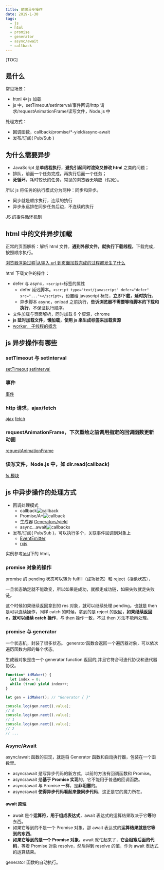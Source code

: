 ```yaml
---
title: 前端异步操作
date: 2019-1-30
tags:
  - js
  - html
  - promise
  - generator
  - async/await
  - callback
---
```


[TOC]

## 是什么

常见场景：

- html 中 js 加载
- js 中，setTimeout/setInterval/事件回调/http 请求/requestAnimationFrame/读写文件，Node.js 中

处理方式：

- 回调函数，callback/promise/\*-yield/async-await
- 发布/订阅( Pub/Sub )

## 为什么需要异步

- JavaScript 是**单线程执行**，**避免引起同时渲染又修改 html** 之类的问题；
- 排队，前面一个任务完成，再执行后面一个任务；
- **死循环**，耗时较长的任务，常见的浏览器无响应（假死）。

所以 js 将任务的执行模式分为两种：同步和异步。

- 同步就是顺序执行，连续的执行
- 异步永远排在同步任务后边，不连续的执行

[JS 的事件循环机制](./BLOG-JavaScript执行机制.md)

## html 中的文件异步加载

正常的页面解析：解析 html 文件，**遇到外部文件，就执行下载线程**，下载完成，按照顺序执行。

[浏览器渲染过程|从输入 url 到页面加载完成的过程都发生了什么](./3.浏览器原理/从输入url到页面加载完成的过程都发生了什么/BLOG-从输入url到页面加载完成的过程都发生了什么.md)

html 下载文件的操作：

- defer 与 async，`<script>`标签的属性
  - defer 延迟脚本。`<script type="text/javascript" defer="defer" src="..."></script>`，设置给 javascript 标签，**立即下载，延时执行**。
  - 异步脚本 async，onload 之前执行，**告诉浏览器不需要等待脚本的下载和执行**，不保证执行顺序。
- 文件加载与页面解析，同时加载 6 个资源，chrome
- **js 延时加载文件，懒加载，使用 js 来生成标签来加载资源**
- [worker，子线程的概念](https://developer.mozilla.org/zh-CN/docs/Web/API/Web_Workers_API)

## js 异步操作有哪些

### setTimeout 与 setInterval

[setTimeout](https://developer.mozilla.org/zh-CN/docs/Web/API/Window/setTimeout)
[setInterval](https://developer.mozilla.org/fr/docs/Web/API/WindowTimers/setInterval)

### 事件

[事件](https://developer.mozilla.org/zh-CN/docs/Web/API/Document_Object_Model/Events)

### http 请求，ajax/fetch

[ajax](https://developer.mozilla.org/zh-CN/docs/Web/Guide/AJAX/Getting_Started)
[fetch](https://developer.mozilla.org/zh-CN/docs/Web/API/Fetch_API/Using_Fetch)

### requestAnimationFrame，下次重绘之前调用指定的回调函数更新动画

[requestAnimationFrame](https://developer.mozilla.org/zh-CN/docs/Web/API/Window/requestAnimationFrame)

### 读写文件，Node.js 中，如 dir.read(callback)

[fs 模块](http://nodejs.cn/api/fs.html)

## js 中异步操作的处理方式

- 回调处理模式
  - callback![callback](./imgs/callbacks.jpg)
  - Promise/A+![callback](./imgs/promise.jpg)
  - 生成器 [Generators/yield](https://developer.mozilla.org/zh-CN/docs/Web/JavaScript/Reference/Global_Objects/Generator)
  - async...await![callbacks](./imgs/async...await.jpg)
- 发布/订阅( Pub/Sub )，可以执行多个，关联事件回调到对象上
  - [EventEmitter](http://nodejs.cn/api/events.html)
  - [rxjs](https://rxjs-cn.github.io/learn-rxjs-operators/operators/combination/combineall.html)

实例参考[test](./test/index.html)下的 html。

### promise 对象的操作

promise 的 pending 状态可以转为 fulfill（成功状态）和 reject（拒绝状态），

一旦状态确定就不能改变，所以如果是成功，就都走成功链，如果失败就走失败链。

这个时候如果继续返回拿到的 res 对象，就可以继续处理 pending，也就是 then 是可以连续操作，同样 catch 的时候，拿到的是 reject 的返回，**如果继续返回 e，就可以继续 catch 操作**，与 then 操作一致，不过 then 方法不能再处理。

### promise 与 generator

一个状态机，封装了很多状态。
generator函数会返回一个遍历器对象，可以依次遍历函数内部的每个状态。

生成器对象是由一个 generator function 返回的,并且它符合可迭代协议和迭代器协议。

```js
function* idMaker() {
  let index = 0;
  while (true) yield index++;
}

let gen = idMaker(); // "Generator { }"

console.log(gen.next().value);
// 0
console.log(gen.next().value);
// 1
console.log(gen.next().value);
// 2
// ...
```

### Async/Await

async/await 函数的实现，就是将 Generator 函数和自动执行器，包装在一个函数里。

- async/await 是写异步代码的新方式，以前的方法有回调函数和 Promise。
- async/await 是**基于 Promise 实现**的，它不能用于普通的回调函数。
- async/await 与 Promise 一样，是**非阻塞**的。
- async/await **使得异步代码看起来像同步代码**，这正是它的魔力所在。

#### await 原理

- await 是个**运算符，用于组成表达式**，await 表达式的运算结果取决于它**等**的东西。
- 如果它等到的不是一个 Promise 对象，那 await 表达式的**运算结果就是它等到的东西**。
- **如果它等到的是一个 Promise 对象**，await 就忙起来了，**它会阻塞后面的代码**，等着 Promise 对象 resolve，然后得到 resolve 的值，作为 await 表达式的运算结果。

generator 函数的自动执行。

